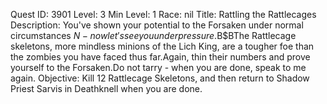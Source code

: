 Quest ID: 3901
Level: 3
Min Level: 1
Race: nil
Title: Rattling the Rattlecages
Description: You've shown your potential to the Forsaken under normal circumstances $N - now let's see you under pressure.$B$BThe Rattlecage skeletons, more mindless minions of the Lich King, are a tougher foe than the zombies you have faced thus far.Again, thin their numbers and prove yourself to the Forsaken.Do not tarry - when you are done, speak to me again.
Objective: Kill 12 Rattlecage Skeletons, and then return to Shadow Priest Sarvis in Deathknell when you are done.
